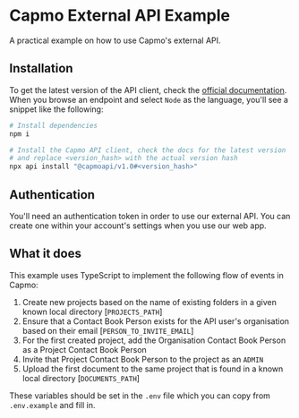 # Capmo External API Example

A practical example on how to use Capmo's external API.

## Installation

To get the latest version of the API client, check the [official documentation].
When you browse an endpoint and select `Node` as the language, you'll see a
snippet like the following:

```sh
# Install dependencies
npm i

# Install the Capmo API client, check the docs for the latest version
# and replace <version_hash> with the actual version hash
npx api install "@capmoapi/v1.0#<version_hash>"
```

## Authentication

You'll need an authentication token in order to use our external API. You can
create one within your account's settings when you use our web app.

## What it does

This example uses TypeScript to implement the following flow of events in Capmo:

1. Create new projects based on the name of existing folders in a given known
   local directory [`PROJECTS_PATH`]
2. Ensure that a Contact Book Person exists for the API user's organisation
   based on their email [`PERSON_TO_INVITE_EMAIL`]
3. For the first created project, add the Organisation Contact Book Person as
   a Project Contact Book Person
4. Invite that Project Contact Book Person to the project as an `ADMIN`
5. Upload the first document to the same project that is found in a known local
   directory [`DOCUMENTS_PATH`]

These variables should be set in the `.env` file which you can copy from
`.env.example` and fill in.

<!-- References -->

[official documentation]: https://capmoapi.readme.io/
